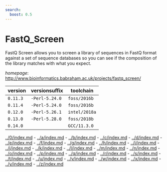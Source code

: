 ```yaml
---
search:
  boost: 0.5
---
```

# FastQ_Screen

FastQ Screen allows you to screen a library of sequences in FastQ  format against a set of sequence databases so you can see if the composition of the  library matches with what you expect.

*homepage*: <http://www.bioinformatics.babraham.ac.uk/projects/fastq_screen/>

version | versionsuffix | toolchain
--------|---------------|----------
``0.11.3`` | ``-Perl-5.24.0`` | ``foss/2016b``
``0.11.4`` | ``-Perl-5.24.0`` | ``foss/2016b``
``0.12.0`` | ``-Perl-5.26.1`` | ``intel/2018a``
``0.13.0`` | ``-Perl-5.28.0`` | ``foss/2018b``
``0.14.0`` |  | ``GCC/11.3.0``

[../0/index.md](0) - [../a/index.md](a) - [../b/index.md](b) - [../c/index.md](c) - [../d/index.md](d) - [../e/index.md](e) - [../f/index.md](f) - [../g/index.md](g) - [../h/index.md](h) - [../i/index.md](i) - [../j/index.md](j) - [../k/index.md](k) - [../l/index.md](l) - [../m/index.md](m) - [../n/index.md](n) - [../o/index.md](o) - [../p/index.md](p) - [../q/index.md](q) - [../r/index.md](r) - [../s/index.md](s) - [../t/index.md](t) - [../u/index.md](u) - [../v/index.md](v) - [../w/index.md](w) - [../x/index.md](x) - [../y/index.md](y) - [../z/index.md](z)


